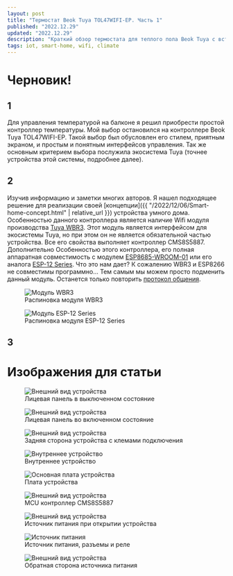```yaml
---
layout: post
title: "Термостат Beok Tuya TOL47WIFI-EP. Часть 1"
published: "2022.12.29"
updated: "2022.12.29"
description: "Краткий обзор термостата для теплого пола Beok Tuya с встроенным модулем Wi-Fi."
tags: iot, smart-home, wifi, climate
---
```


# Черновик!

## 1
Для управления температурой на балконе я решил приобрести простой контроллер температуры. Мой выбор остановился на контроллере Beok Tuya TOL47WIFI-EP. Такой выбор был обусловлен его стилем, приятным экраном, и простым и понятным интерфейсов управления. Так же основным критерием выбора послужила экосистема Tuya (точнее устройства этой системы, подробнее далее).

## 2
Изучив информацию и заметки многих авторов. Я нашел подходящее решение для реализации своей [концепции]({{ "/2022/12/06/Smart-home-concept.html" | relative_url }}) устройства умного дома. Особенностью данного контроллера является наличие Wifi модуля производства [Tuya WBR3](https://developer.tuya.com/en/docs/iot/wbr3-module-datasheet?id=K9dujs2k5nriy). Этот модуль является интерфейсом для экосистемы Tuya, но при этом он не является обязательной частью устройства. Все его свойства выполняет контроллер CMS8S5887. Дополнительно Особенностью этого контроллера, его полная аппаратная совместимость с модулем [ESP8685-WROOM-01](https://www.espressif.com/sites/default/files/documentation/esp8685-wroom-01_datasheet_en.pdf) или его аналога [ESP-12 Series](https://www.esp8266.com/wiki/doku.php?id=esp8266-module-family). Что это нам дает? К сожалению WBR3 и ESP8266 не совместимы программно... Тем самым мы можем просто подменить данный модуль. Останется только повторить [протокол общения](https://developer.tuya.com/en/docs/iot/tuya-cloud-universal-serial-port-access-protocol?id=K9hhi0xxtn9cb).

<div class="image-line contain">
    <figure>
        <img src="/posts/TOL47WIFIEP/WBR3.png" alt="Модуль WBR3">
        <figcaption>Распиновка модуля WBR3</figcaption>
    </figure>
    <figure>
        <img src="/posts/TOL47WIFIEP/ESP12.png" alt="Модуль ESP-12 Series">
        <figcaption>Распиновка модуля ESP-12 Series</figcaption>
    </figure>
</div>

## 3

# Изображения для статьи

<div class="image-line">
    <figure>
        <img src="/posts/TOL47WIFIEP/device-appearance-1.jpg" alt="Внешний вид устройства">
        <figcaption>Лицевая панель в выключенном состояние</figcaption>
    </figure>
    <figure>
        <img src="/posts/TOL47WIFIEP/device-appearance-2.jpg" alt="Внешний вид устройства">
        <figcaption>Лицевая панель во включенном состояние</figcaption>
    </figure>
    <figure>
        <img src="/posts/TOL47WIFIEP/device-appearance-3.jpg" alt="Внешний вид устройства">
        <figcaption>Задняя сторона устройства с клемами подключения</figcaption>
    </figure>
</div>


<div class="image-line">
    <figure>
        <img src="/posts/TOL47WIFIEP/internal-organization-1.jpg" alt="Внутреннее устройство">
        <figcaption>Внутреннее устройство</figcaption>
    </figure>
</div>

<div class="image-line">
    <figure>
        <img src="/posts/TOL47WIFIEP/main-board-.jpg" alt="Основная плата устройства">
        <figcaption>Плата устройства</figcaption>
    </figure>
    <figure>
        <img src="/posts/TOL47WIFIEP/main-board-2.jpg" alt="Внешний вид устройства">
        <figcaption>MCU контроллер CMS8S5887</figcaption>
    </figure>
</div>

<div class="image-line">
    <figure>
        <img src="/posts/TOL47WIFIEP/power-unit-1.jpg" alt="Внешний вид устройства">
        <figcaption>Источник питания при открытии устройства</figcaption>
    </figure>
    <figure>
        <img src="/posts/TOL47WIFIEP/power-unit-2.jpg" alt="Источник питания">
        <figcaption>Источник питания, разъемы и реле</figcaption>
    </figure>
    <figure>
        <img src="/posts/TOL47WIFIEP/power-unit-3.jpg" alt="Внешний вид устройства">
        <figcaption>Обратная сторона источника питания</figcaption>
    </figure>
</div>
